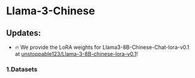 # Llama-3-Chinese

## Updates:

- 🔥 We provide the LoRA weights for Llama3-8B-Chinese-Chat-lora-v0.1 at [unstoppable123/Llama-3-8B-chinese-lora-v0.1](https://huggingface.co/unstoppable123/Llama-3-8B-chinese-lora-v0.1)!


### 1.Datasets
